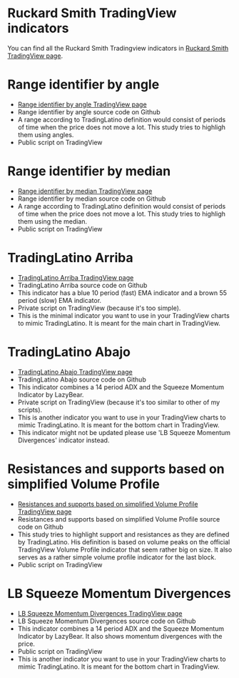 # Ruckard Smith TradingView indicators

You can find all the Ruckard Smith Tradingview indicators in [Ruckard Smith TradingView page](https://www.tradingview.com/u/ruckard/#published-scripts).

# Range identifier by angle

  * [Range identifier by angle TradingView page](https://www.tradingview.com/script/hPTIynCO/)
  * Range identifier by angle source code on Github
  * A range according to TradingLatino definition would consist of periods of time when the price does not move a lot. This study tries to highligh them using angles.
  * Public script on TradingView

# Range identifier by median

  * [Range identifier by median TradingView page](https://www.tradingview.com/script/9gp0BRoM/)
  * Range identifier by median source code on Github
  * A range according to TradingLatino definition would consist of periods of time when the price does not move a lot. This study tries to highligh them using the median.
  * Public script on TradingView

# TradingLatino Arriba

  * [TradingLatino Arriba TradingView page](https://www.tradingview.com/script/dy9yiWYh/)
  * TradingLatino Arriba source code on Github
  * This indicator has a blue 10 period (fast) EMA indicator and a brown 55 period (slow) EMA indicator.
  * Private script on TradingView (because it's too simple).
  * This is the minimal indicator you want to use in your TradingView charts to mimic TradingLatino. It is meant for the main chart in TradingView.

# TradingLatino Abajo

  * [TradingLatino Abajo TradingView page](https://www.tradingview.com/script/IrPpPRZi/)
  * TradingLatino Abajo source code on Github
  * This indicator combines a 14 period ADX and the Squeeze Momentum Indicator by LazyBear.
  * Private script on TradingView (because it's too similar to other of my scripts).
  * This is another indicator you want to use in your TradingView charts to mimic TradingLatino. It is meant for the bottom chart in TradingView.
  * This indicator might not be updated please use 'LB Squeeze Momentum Divergences' indicator instead.

# Resistances and supports based on simplified Volume Profile

  * [Resistances and supports based on simplified Volume Profile TradingView page](https://www.tradingview.com/script/kaHl6wre/)
  * Resistances and supports based on simplified Volume Profile source code on Github
  * This study tries to highlight support and resistances as they are defined by TradingLatino. His definition is based on volume peaks on the official TradingView Volume Profile indicator that seem rather big on size. It also serves as a rather simple volume profile indicator for the last block.
  * Public script on TradingView

# LB Squeeze Momentum Divergences

  * [LB Squeeze Momentum Divergences TradingView page](https://www.tradingview.com/script/aoYPDcF9/)
  * LB Squeeze Momentum Divergences source code on Github
  * This indicator combines a 14 period ADX and the Squeeze Momentum Indicator by LazyBear. It also shows momentum divergences with the price.
  * Public script on TradingView
  * This is another indicator you want to use in your TradingView charts to mimic TradingLatino. It is meant for the bottom chart in TradingView.




